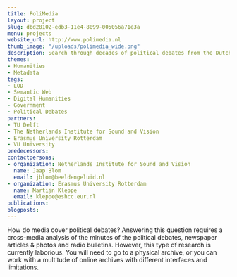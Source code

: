 ```yaml
---
title: PoliMedia
layout: project
slug: dbd28102-edb3-11e4-8099-005056a71e3a
menu: projects
website_url: http://www.polimedia.nl
thumb_image: "/uploads/polimedia_wide.png"
description: Search through decades of political debates from the Dutch Parliament
themes:
- Humanities
- Metadata
tags:
- LOD
- Semantic Web
- Digital Humanities
- Government
- Political Debates
partners:
- TU Delft
- The Netherlands Institute for Sound and Vision
- Erasmus University Rotterdam
- VU University
predecessors: 
contactpersons:
- organization: Netherlands Institute for Sound and Vision
  name: Jaap Blom
  email: jblom@beeldengeluid.nl
- organization: Erasmus University Rotterdam
  name: Martijn Kleppe
  email: kleppe@eshcc.eur.nl
publications: 
blogposts: 
---
```


How do media cover political debates? Answering this question requires a cross-media analysis of the minutes of the political debates, newspaper articles & photos and radio bulletins. However, this type of research is currently laborious. You will need to go to a physical archive, or you can work with a multitude of online archives with different interfaces and limitations.

